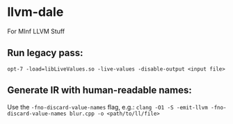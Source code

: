 # llvm-dale
For MInf LLVM Stuff

## Run legacy pass:
`opt-7 -load=libLiveValues.so -live-values -disable-output <input file>`

## Generate IR with human-readable names:
Use the `-fno-discard-value-names` flag, e.g.:
`clang -O1 -S -emit-llvm -fno-discard-value-names blur.cpp -o <path/to/ll/file>`


